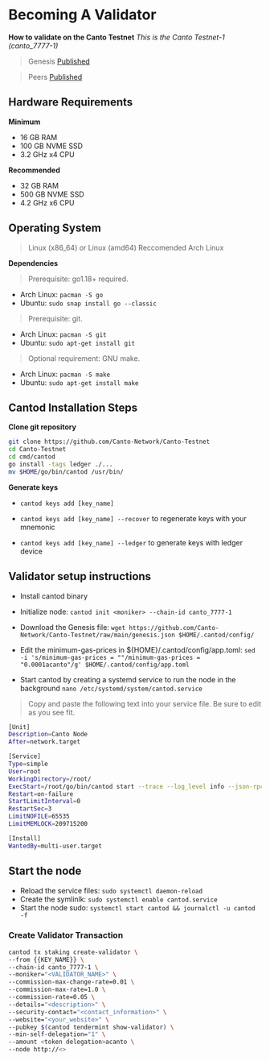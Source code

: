 # Becoming A Validator
**How to validate on the Canto Testnet**
*This is the Canto Testnet-1 (canto_7777-1)*

> Genesis [Published](https://github.com/Canto-Network/Canto-Testnet/raw/main/Networks/Testnet/genesis.json)

> Peers [Published](https://hack.md)

## Hardware Requirements
**Minimum**
* 16 GB RAM
* 100 GB NVME SSD
* 3.2 GHz x4 CPU

**Recommended**
* 32 GB RAM
* 500 GB NVME SSD
* 4.2 GHz x6 CPU 

## Operating System 

> Linux (x86_64) or Linux (amd64) Reccomended Arch Linux

**Dependencies**
> Prerequisite: go1.18+ required.
* Arch Linux: `pacman -S go`
* Ubuntu: `sudo snap install go --classic`

> Prerequisite: git. 
* Arch Linux: `pacman -S git`
* Ubuntu: `sudo apt-get install git`

> Optional requirement: GNU make. 
* Arch Linux: `pacman -S make`
* Ubuntu: `sudo apt-get install make`

## Cantod Installation Steps

**Clone git repository**

```bash
git clone https://github.com/Canto-Network/Canto-Testnet
cd Canto-Testnet
cd cmd/cantod
go install -tags ledger ./...
mv $HOME/go/bin/cantod /usr/bin/
```
**Generate keys**

* `cantod keys add [key_name]`

* `cantod keys add [key_name] --recover` to regenerate keys with your mnemonic

* `cantod keys add [key_name] --ledger` to generate keys with ledger device

## Validator setup instructions

* Install cantod binary

* Initialize node: `cantod init <moniker> --chain-id canto_7777-1`

* Download the Genesis file: `wget https://github.com/Canto-Network/Canto-Testnet/raw/main/genesis.json $HOME/.cantod/config/`
 
* Edit the minimum-gas-prices in ${HOME}/.cantod/config/app.toml: `sed -i 's/minimum-gas-prices = ""/minimum-gas-prices = "0.0001acanto"/g' $HOME/.cantod/config/app.toml`

* Start cantod by creating a systemd service to run the node in the background
`nano /etc/systemd/system/cantod.service`
> Copy and paste the following text into your service file. Be sure to edit as you see fit.

```bash
[Unit]
Description=Canto Node
After=network.target

[Service]
Type=simple
User=root
WorkingDirectory=/root/
ExecStart=/root/go/bin/cantod start --trace --log_level info --json-rpc.api eth,txpool,personal,net,debug,web3 --api.enable
Restart=on-failure
StartLimitInterval=0
RestartSec=3
LimitNOFILE=65535
LimitMEMLOCK=209715200

[Install]
WantedBy=multi-user.target
```
## Start the node
* Reload the service files: `sudo systemctl daemon-reload` 
* Create the symlinlk: `sudo systemctl enable cantod.service` 
* Start the node sudo: `systemctl start cantod && journalctl -u cantod -f`

### Create Validator Transaction
```bash
cantod tx staking create-validator \
--from {{KEY_NAME}} \
--chain-id canto_7777-1 \
--moniker="<VALIDATOR_NAME>" \
--commission-max-change-rate=0.01 \
--commission-max-rate=1.0 \
--commission-rate=0.05 \
--details="<description>" \
--security-contact="<contact_information>" \
--website="<your_website>" \
--pubkey $(cantod tendermint show-validator) \
--min-self-delegation="1" \
--amount <token delegation>acanto \
--node http://<>
```
